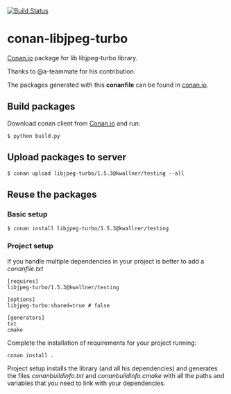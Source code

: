 [![Build Status](https://travis-ci.org/kwallner/conan-libjpeg-turbo.svg)](https://travis-ci.org/kwallner/conan-libjpeg-turbo)


# conan-libjpeg-turbo

[Conan.io](https://conan.io) package for lib libjpeg-turbo library.

Thanks to @a-teammate for his contribution.

The packages generated with this **conanfile** can be found in [conan.io](https://conan.io/source/libjpeg-turbo/1.5.3/kwallner/testing).

## Build packages

Download conan client from [Conan.io](https://conan.io) and run:

    $ python build.py

## Upload packages to server

    $ conan upload libjpeg-turbo/1.5.3@kwallner/testing --all
    
## Reuse the packages

### Basic setup

    $ conan install libjpeg-turbo/1.5.3@kwallner/testing
    
### Project setup

If you handle multiple dependencies in your project is better to add a *conanfile.txt*
    
    [requires]
    libjpeg-turbo/1.5.3@kwallner/testing

    [options]
    libjpeg-turbo:shared=true # false
    
    [generators]
    txt
    cmake

Complete the installation of requirements for your project running:</small></span>

    conan install . 

Project setup installs the library (and all his dependencies) and generates the files *conanbuildinfo.txt* and *conanbuildinfo.cmake* with all the paths and variables that you need to link with your dependencies.

